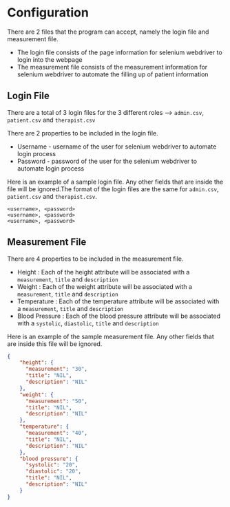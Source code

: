 # Configuration
There are 2 files that the program can accept, namely the login file and measurement file.
* The login file consists of the page information for selenium webdriver to login into the webpage
* The measurement file consists of the measurement information for selenium webdriver to automate the filling up of patient information

## Login File

There are a total of 3 login files for the 3 different roles --> `admin.csv`, `patient.csv` and `therapist.csv`

There are 2 properties to be included in the login file.
* Username - username of the user for selenium webdriver to automate login process
* Password - password of the user for the selenium webdriver to automate login process

Here is an example of a sample login file. Any other fields that are inside the file will be ignored.The format of the login files are the same for `admin.csv`, `patient.csv` and `therapist.csv`.
```csv
<username>, <password>
<username>, <password>
<username>, <password>
```

## Measurement File

There are 4 properties to be included in the measurement file.
* Height : Each of the height attribute will be associated with a ```measurement```, ```title``` and ```description```
* Weight : Each of the weight attribute will be associated with a ```measurement```, ```title``` and ```description```
* Temperature : Each of the temperature attribute will be associated with a ```measurement```, ```title``` and ```description```
* Blood Pressure : Each of the blood pressure attribute will be associated with a ```systolic```, ```diastolic```, ```title``` and ```description```

Here is an example of the sample measurement file. Any other fields that are inside this file will be ignored.
```json
{
    "height": {
      "measurement": "30",
      "title": "NIL",
      "description": "NIL"
    },
    "weight": {
      "measurement": "50",
      "title": "NIL",
      "description": "NIL"
    },
    "temperature": {
      "measurement": "40",
      "title": "NIL",
      "description": "NIL"
    },
    "blood pressure": {
      "systolic": "20",
      "diastolic": "20",
      "title": "NIL",
      "description": "NIL"
    }
}
```

